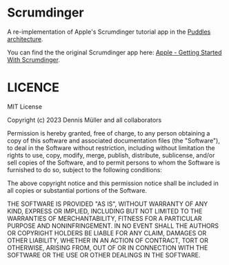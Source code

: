 # Scrumdinger
A re-implementation of Apple's Scrumdinger tutorial app in the [Puddles architecture](https://github.com/SwiftedMind/Puddles).

You can find the the original Scrumdinger app here: [Apple - Getting Started With Scrumdinger](https://developer.apple.com/tutorials/app-dev-training/getting-started-with-scrumdinger).

# LICENCE

MIT License

Copyright (c) 2023 Dennis Müller and all collaborators

Permission is hereby granted, free of charge, to any person obtaining a copy of this software and associated documentation files (the "Software"), to deal in the Software without restriction, including without limitation the rights to use, copy, modify, merge, publish, distribute, sublicense, and/or sell copies of the Software, and to permit persons to whom the Software is furnished to do so, subject to the following conditions:

The above copyright notice and this permission notice shall be included in all copies or substantial portions of the Software.

THE SOFTWARE IS PROVIDED "AS IS", WITHOUT WARRANTY OF ANY KIND, EXPRESS OR IMPLIED, INCLUDING BUT NOT LIMITED TO THE WARRANTIES OF MERCHANTABILITY, FITNESS FOR A PARTICULAR PURPOSE AND NONINFRINGEMENT. IN NO EVENT SHALL THE AUTHORS OR COPYRIGHT HOLDERS BE LIABLE FOR ANY CLAIM, DAMAGES OR OTHER LIABILITY, WHETHER IN AN ACTION OF CONTRACT, TORT OR OTHERWISE, ARISING FROM, OUT OF OR IN CONNECTION WITH THE SOFTWARE OR THE USE OR OTHER DEALINGS IN THE SOFTWARE.
